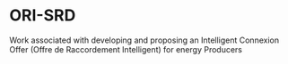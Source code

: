 # ORI-SRD
Work associated with developing and proposing an Intelligent Connexion Offer (Offre de Raccordement Intelligent) for energy Producers
